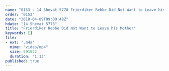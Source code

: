 ```yaml
---
name: "0153 - 14 Shevat 5778 Frierdiker Rebbe Did Not Want to Leave his Mother"
order: "0153"
date: "2018-04-09T09:09:48Z"
hdate: "14 Shevat 5778"
title: "Frierdiker Rebbe Did Not Want to Leave his Mother"
keywords: []
file:
- ext: ".m4a"
  mime: "video/mp4"
  size: 591522
  duration: "1:13"
published: true
---
```


